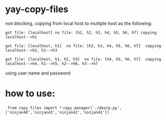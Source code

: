 # yay-copy-files
non blocking, copying from local host to multiple host as the following:

`got file: [localhost] no file: [h1, h2, h3, h4, h5, h6, h7]
copying localhost-->h1` 

`got file: [localhost, h1]  no file: [h2, h3, h4, h5, h6, h7] 
copying localhost-->h2, h1-->h3`

`got file: [localhost, h1, h2, h3]  no file: [h4, h5, h6, h7] 
copying localhost-->h4, h1-->h5, h2-->h6, h3-->h7`

using user name and password

# how to use:

` from copy_files import *`
`copy_manager('./doorp.py', ['ninjan40','ninjan43','ninjan42','ninjan41'])
`